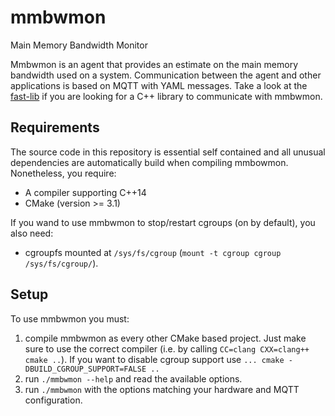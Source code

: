 # mmbwmon
Main Memory Bandwidth Monitor

Mmbwmon is an agent that provides an estimate on the main memory bandwidth used
on a system. Communication between the agent and other applications is based on
MQTT with YAML messages. Take a look at the
[fast-lib](https://github.com/fast-project/fast-lib) if you are looking for a
C++ library to communicate with mmbwmon.

## Requirements
The source code in this repository is essential self contained and all unusual
dependencies are automatically build when compiling mmbowmon. Nonetheless, you
require:

* A compiler supporting C++14
* CMake (version >= 3.1)

If you wand to use mmbwmon to stop/restart cgroups (on by default), you also
need:
* cgroupfs mounted at `/sys/fs/cgroup` (`mount -t cgroup cgroup /sys/fs/cgroup/`).


## Setup
To use mmbwmon you must:

1. compile mmbwmon as every other CMake based project. Just make sure to use the
   correct compiler (i.e. by calling `CC=clang CXX=clang++ cmake ..`). If you
   want to disable cgroup support use `... cmake -DBUILD_CGROUP_SUPPORT=FALSE ..`
2. run `./mmbwmon --help` and read the available options.
3. run `./mmbwmon` with the options matching your hardware and MQTT configuration.
